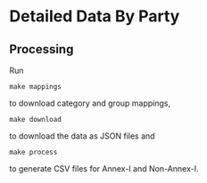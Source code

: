 Detailed Data By Party
======================

## Processing

Run

```
make mappings
```

to download category and group mappings,

```
make download
```

to download the data as JSON files and

```
make process
```

to generate CSV files for Annex-I and Non-Annex-I.
